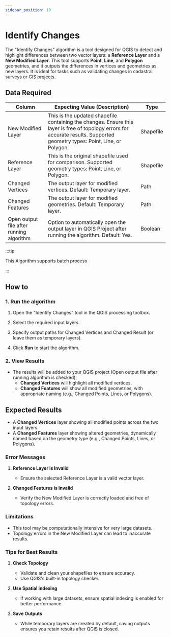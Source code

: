 ```yaml
---
sidebar_position: 10
---
```


# Identify Changes

The "Identify Changes" algorithm is a tool designed for QGIS to detect and highlight differences between two vector layers: a **Reference Layer** and a **New Modified Layer**. This tool supports **Point**, **Line**, and **Polygon** geometries, and it outputs the differences in vertices and geometries as new layers. It is ideal for tasks such as validating changes in cadastral surveys or GIS projects.

## Data Required

| Column                                   | Expecting Value (Description)                                                                                                                                               | Type      |
| ---------------------------------------- | --------------------------------------------------------------------------------------------------------------------------------------------------------------------------- | --------- |
| New Modified Layer                       | This is the updated shapefile containing the changes. Ensure this layer is free of topology errors for accurate results. Supported geometry types: Point, Line, or Polygon. | Shapefile |
| Reference Layer                          | This is the original shapefile used for comparison. Supported geometry types: Point, Line, or Polygon.                                                                      | Shapefile |
| Changed Vertices                         | The output layer for modified vertices. Default: Temporary layer.                                                                                                           | Path      |
| Changed Features                         | The output layer for modified geometries. Default: Temporary layer.                                                                                                         | Path      |
| Open output file after running algorithm | Option to automatically open the output layer in QGIS Project after running the algorithm. Default: Yes.                                                                             | Boolean   |

:::tip

This Algorithm supports batch process

::: 

## How to

### 1. Run the algorithm

1. Open the "Identify Changes" tool in the QGIS processing toolbox.

2. Select the required input layers.

3. Specify output paths for Changed Vertices and Changed Result (or leave them as temporary layers).

4. Click **Run** to start the algorithm.

### **2. View Results**

- The results will be added to your QGIS project (Open output file after running algorithm is checked):
  - **Changed Vertices** will highlight all modified vertices.
  - **Changed Features** will show all modified geometries, with appropriate naming (e.g., Changed Points, Lines, or Polygons).

## **Expected Results**

- A **Changed Vertices** layer showing all modified points across the two input layers.
- A **Changed Features** layer showing altered geometries, dynamically named based on the geometry type (e.g., Changed Points, Lines, or Polygons).

### **Error Messages**

1. **Reference Layer is Invalid**
   
   - Ensure the selected Reference Layer is a valid vector layer.

2. **Changed Features is Invalid**
   
   - Verify the New Modified Layer is correctly loaded and free of topology errors.

### **Limitations**

- This tool may be computationally intensive for very large datasets.
- Topology errors in the New Modified Layer can lead to inaccurate results.

### **Tips for Best Results**

1. **Check Topology**
   
   - Validate and clean your shapefiles to ensure accuracy.
   - Use QGIS's built-in topology checker.

2. **Use Spatial Indexing**
   
   - If working with large datasets, ensure spatial indexing is enabled for better performance.

3. **Save Outputs**
   
   - While temporary layers are created by default, saving outputs ensures you retain results after QGIS is closed.
